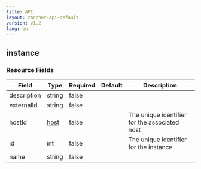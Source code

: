 ```yaml
---
title: API
layout: rancher-api-default
version: v1.2
lang: en
---
```


## instance





### Resource Fields

Field | Type | Required | Default | Description
---|---|---|---|---
description | string | false |  | 
externalId | string | false |  | 
hostId | [host]({{site.baseurl}}/rancher/{{page.version}}/{{page.lang}}/api/api-resources/host/) | false |  | The unique identifier for the associated host
id | int | false |  | The unique identifier for the instance
name | string | false |  | 

